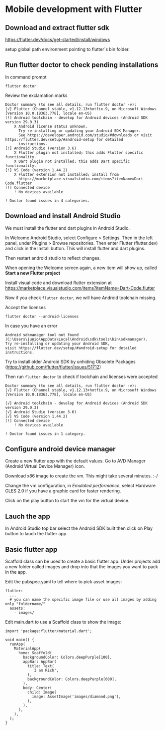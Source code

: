 # Mobile development with Flutter

## Download and extract flutter sdk

https://flutter.dev/docs/get-started/install/windows

setup global path environment pointing to flutter´s bin folder.

## Run flutter doctor to check pending installations

In command prompt 
```
flutter doctor
```
Review the exclamation marks
```
Doctor summary (to see all details, run flutter doctor -v):
[√] Flutter (Channel stable, v1.12.13+hotfix.9, on Microsoft Windows [Version 10.0.18363.778], locale en-US)
[!] Android toolchain - develop for Android devices (Android SDK version 29.0.3)
    X Android license status unknown.
      Try re-installing or updating your Android SDK Manager.
      See https://developer.android.com/studio/#downloads or visit https://flutter.dev/setup/#android-setup for detailed
      instructions.
[!] Android Studio (version 3.6)
    X Flutter plugin not installed; this adds Flutter specific functionality.
    X Dart plugin not installed; this adds Dart specific functionality.
[!] VS Code (version 1.44.2)
    X Flutter extension not installed; install from
      https://marketplace.visualstudio.com/items?itemName=Dart-Code.flutter
[!] Connected device
    ! No devices available

! Doctor found issues in 4 categories.
```
## Download and install Android Studio

We must install the flutter and dart plugins in Android Studio.

In Welcome Android Studio, select Configure > Settings.
Then in the left panel, under Plugins > Browse repositories. 
Then enter Flutter (flutter.dev) and click in the Install button. This will install flutter and dart plugins.

Then restart android studio to reflect changes.

When opening the Welcome screen again, a new item will show up, called
**Start a new Flutter project**

Install visual code and download flutter extension at https://marketplace.visualstudio.com/items?itemName=Dart-Code.flutter

Now if you check `flutter doctor`, we will have Android toolchain missing.

Accept the licenses
```
flutter doctor --android-licenses
```

In case you have an error 
```
Android sdkmanager tool not found (C:\Users\junio\AppData\Local\Android\sdk\tools\bin\sdkmanager).
Try re-installing or updating your Android SDK,
visit https://flutter.dev/setup/#android-setup for detailed instructions.
```
Try to install older Android SDK by unhiding Obsolete Packages (https://github.com/flutter/flutter/issues/51712)

Then run `flutter doctor` to check if toolchain and licenses were accepted
```
Doctor summary (to see all details, run flutter doctor -v):
[√] Flutter (Channel stable, v1.12.13+hotfix.9, on Microsoft Windows [Version 10.0.18363.778], locale en-US)

[√] Android toolchain - develop for Android devices (Android SDK version 29.0.3)
[√] Android Studio (version 3.6)
[√] VS Code (version 1.44.2)
[!] Connected device
    ! No devices available

! Doctor found issues in 1 category.
```

## Configure android device manager

Create a new flutter app with the default values. Go to AVD Manager (Android Virtual Device Manager) icon.

Download x86 image to create the vm. This might take several minutes. :-/

Change the vm configuration, in *Emulated performance*, select Hardware GLES 2.0 if you have a graphic card for faster rendering.

Click on the play button to start the vm for the virtual device.

## Lauch the app

In Android Studio top bar select the Android SDK built then click on Play button to lauch the flutter app.

## Basic flutter app

Scaffold class can be used to create a basic flutter app. Under projects add a new folder called images and drop into that the images you want to pack in the app.

Edit the pubspec.yaml to tell where to pick asset images:
```
flutter:
  ...
  # you can name the specific image file or use all images by adding only "foldername/"
  assets:
    - images/
```

Edit main.dart to use a Scaffold class to show the image:

```
import 'package:flutter/material.dart';

void main() {
  runApp(
    MaterialApp(
      home: Scaffold(
        backgroundColor: Colors.deepPurple[100],
        appBar: AppBar(
          title: Text(
            'I am Rich',
          ),
          backgroundColor: Colors.deepPurple[600],
        ),
        body: Center(
          child: Image(
            image: AssetImage('images/diamond.png'),
          ),
        ),
      ),
    ),
  );
}
```

